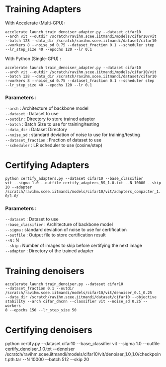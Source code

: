 # Training Adapters

With Accelerate (Multi-GPU):

<code>accelerate launch train_denoiser_adapter.py --dataset cifar10 --arch vit --outdir /scratch/ravihm.scee.iitmandi/models/cifar10/vit --batch 128 --data_dir /scratch/ravihm.scee.iitmandi/dataset/cifar10  --workers 8 --noise_sd 0.75 --dataset_fraction 0.1 --scheduler step --lr_step_size 40 --epochs 120 --lr 0.1
</code>

With Python (Single-GPU) :

<code>accelerate launch train_denoiser_adapter.py --dataset cifar10 --arch vit --outdir /scratch/ravihm.scee.iitmandi/models/cifar10/vit --batch 128 --data_dir /scratch/ravihm.scee.iitmandi/dataset/cifar10  --workers 8 --noise_sd 0.75 --dataset_fraction 0.1 --scheduler step --lr_step_size 40 --epochs 120 --lr 0.1
</code>

### Parameters : 

<code>--arch</code> : Architecture of backbone model <br>
<code>--dataset</code> : Dataset to use <br>
<code>--outdir</code> : Directory to store trained adapter <br>
<code>--batch</code> : Batch Size to use for training/testing <br>
<code>--data_dir</code> : Dataset Directory <br>
<code>--noise_sd</code> : standard deviation of noise to use for training/testing <br>
<code>--dataset_fraction</code> : Fraction of dataset to use <br>
<code>--scheduler</code> : LR scheduler to use (cosine/step) <br>

# Certifying Adapters

<code>python certify_adapters.py --dataset cifar10 --base_classifier vit --sigma 1.0 --outfile certify_adapters_RS_1.0.txt --N 10000 --skip 20 --adapter /scratch/ravihm.scee.iitmandi/models/cifar10/vit/adapters_compacter_1.0/1.0/ </code>


### Parameters : 


<code>--dataset</code> : Dataset to use <br>
<code>--base_classifier</code> : Architecture of backbone model <br>
<code>--sigma</code> : standard deviation of noise to use for certification <br>
<code>--outfile</code> : Output file to store certification result <br>
<code>--N</code> : N <br>
<code>--skip</code> : Number of images to skip before certifying the next image <br>
<code>--adapter</code> : Directory of the trained adapter <br>

# Training denoisers

<code>accelerate launch train_denoiser.py --dataset cifar10 --dataset_fraction 0.1 --outdir /scratch/ravihm.scee.iitmandi/models/cifar10/vit/denoiser_0.1_0.25 --data_dir /scratch/ravihm.scee.iitmandi/dataset/cifar10 --objective stability --arch cifar_dncnn --classifier vit --noise_sd 0.25 --workers 8 --epochs 150 --lr_step_size 50
</code>

# Certifying denoisers
python certify.py --dataset cifar10 --base_classifier vit --sigma 1.0 --outfile certify_denoiser_1.0.txt --denoiser /scratch/ravihm.scee.iitmandi/models/cifar10/vit/denoiser_1.0_1.0/checkpoint.pth.tar --N 10000 --batch 512 --skip 20
